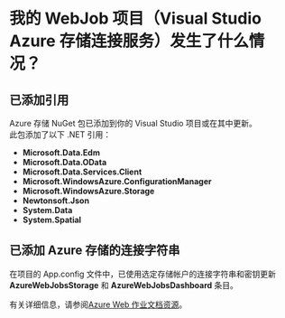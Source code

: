 <properties
	pageTitle="我的 WebJob 项目（Visual Studio Azure 存储连接服务）发生了什么情况？| Azure"
	description="介绍使用 Visual Studio 连接服务连接到存储帐户后 Azure WebJob 项目中会发生什么情况" 
	services="storage"
	documentationCenter=""
	authors="TomArcher"
	manager="douge"
	editor=""/>

<tags 
	ms.service="storage"
	ms.date="02/21/2016"
	wacn.date="04/18/2016"/>
# 我的 WebJob 项目（Visual Studio Azure 存储连接服务）发生了什么情况？

## 已添加引用

Azure 存储 NuGet 包已添加到你的 Visual Studio 项目或在其中更新。  
此包添加了以下 .NET 引用：

- **Microsoft.Data.Edm**
- **Microsoft.Data.OData**
- **Microsoft.Data.Services.Client**
- **Microsoft.WindowsAzure.ConfigurationManager**
- **Microsoft.WindowsAzure.Storage**
- **Newtonsoft.Json**
- **System.Data**
- **System.Spatial**

## 已添加 Azure 存储的连接字符串
在项目的 App.config 文件中，已使用选定存储帐户的连接字符串和密钥更新 **AzureWebJobsStorage** 和 **AzureWebJobsDashboard** 条目。

有关详细信息，请参阅[Azure Web 作业文档资源](/documentation/articles/websites-webjobs-resources)。
<!---HONumber=Mooncake_0411_2016-->